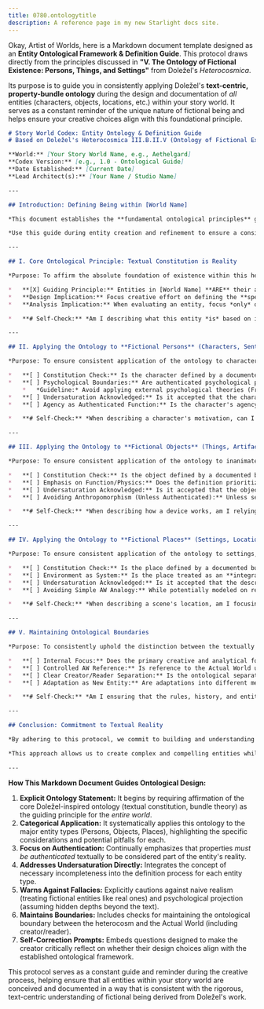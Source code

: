 ```yaml
---
title: 0780.ontologytitle
description: A reference page in my new Starlight docs site.
---
```

Okay, Artist of Worlds, here is a Markdown document template designed as an **Entity Ontological Framework & Definition Guide**. This protocol draws directly from the principles discussed in **"V. The Ontology of Fictional Existence: Persons, Things, and Settings"** from Doležel's *Heterocosmica*.

Its purpose is to guide you in consistently applying Doležel's **text-centric, property-bundle ontology** during the design and documentation of *all* entities (characters, objects, locations, etc.) within your story world. It serves as a constant reminder of the unique nature of fictional being and helps ensure your creative choices align with this foundational principle.

```markdown
# Story World Codex: Entity Ontology & Definition Guide
# Based on Doležel's Heterocosmica III.B.II.V (Ontology of Fictional Existence)

**World:** [Your Story World Name, e.g., Aethelgard]
**Codex Version:** [e.g., 1.0 - Ontological Guide]
**Date Established:** [Current Date]
**Lead Architect(s):** [Your Name / Studio Name]

---

## Introduction: Defining Being within [World Name]

*This document establishes the **fundamental ontological principles** governing all entities (persons, objects, places, creatures, etc.) within the [Your Story World Name] heterocosm, based on Doležel's semantic framework. It affirms that all entities exist **solely as textual constructs**, constituted entirely by their **authenticated bundles of properties and relations**.*

*Use this guide during entity creation and refinement to ensure a consistent understanding and application of this text-centric ontology. This involves consciously defining entities through their validated attributes and respecting the boundary between the authenticated heterocosm and external realities or assumptions.*

---

## I. Core Ontological Principle: Textual Constitution is Reality

*Purpose: To affirm the absolute foundation of existence within this heterocosm.*

*   **[X] Guiding Principle:** Entities in [World Name] **ARE** their authenticated property bundles. They possess **NO** independent substance, hidden essence, real-world psychological depth, or physical reality beyond what is explicitly or strongly implicitly **authenticated** within the canonical texts and Master Codex.
*   **Design Implication:** Focus creative effort on defining the **specific properties and relations** that constitute the entity. Avoid relying on vague notions or assuming unstated attributes based on real-world analogies.
*   **Analysis Implication:** When evaluating an entity, focus *only* on its authenticated textual definition.

*   **# Self-Check:** *Am I describing what this entity *is* based on its authenticated traits, or am I describing what it *reminds me of* in the real world? Stick to the former.*

---

## II. Applying the Ontology to **Fictional Persons** (Characters, Sentient Beings)

*Purpose: To ensure consistent application of the ontology to characters, avoiding naive psychologism.*

*   **[ ] Constitution Check:** Is the character defined by a documented bundle of **authenticated** Physical, Functional, Psychological, Social, Modal, Axiological, and Historical properties? (Reference Entity Constitution Protocols).
*   **[ ] Psychological Boundaries:** Are authenticated psychological properties (traits, beliefs, emotions, motivations) treated as **constitutive** of the character's inner life *within the text*, rather than symptoms of an assumed deeper, independent psyche?
    *   *Guideline:* Avoid applying external psychological theories (Freudian, Jungian, etc.) directly *to the character* as if they were a real patient. These theories might *inform* the *creator's design* of the property bundle, but the bundle itself *is* the character's authenticated psychology.
*   **[ ] Undersaturation Acknowledged:** Is it accepted that the character is **necessarily incomplete**? Are questions about unauthenticated aspects of their life, thoughts, or body treated as fundamentally unanswerable *about the canonical entity*?
*   **[ ] Agency as Authenticated Function:** Is the character's agency (ability to choose/act) understood as arising from their **authenticated functional and psychological properties** operating within the **world's modal constraints**, rather than assumed real-world free will?

*   **# Self-Check:** *When describing a character's motivation, can I point to specific authenticated properties (desires, beliefs, traits, past experiences) that logically lead to it within the world's rules? Or am I assuming a hidden, real-world-like motivation?*

---

## III. Applying the Ontology to **Fictional Objects** (Things, Artifacts, Tech)

*Purpose: To ensure consistent application of the ontology to inanimate objects, focusing on their authenticated properties and functions.*

*   **[ ] Constitution Check:** Is the object defined by a documented bundle of **authenticated** Physical (material, appearance, sensory signature), Functional (capabilities, limitations, operational rules, costs), Modal (if applicable, e.g., indestructible), Axiological (world-internal value/reputation), and Historical (origin, provenance) properties?
*   **[ ] Emphasis on Function/Physics:** Does the definition prioritize the object's **authenticated function and interaction with world physics/magic rules** over assuming real-world material properties? (e.g., A "steel sword" might have unique authenticated properties like 'cannot rust' or 'cuts ghosts' that override AW assumptions about steel).
*   **[ ] Undersaturation Acknowledged:** Is it accepted that the object lacks infinite physical detail (atomic structure, exact weight unless specified) and possesses only its authenticated functions and history?
*   **[ ] Avoiding Anthropomorphism (Unless Authenticated):** Unless sentience is an *explicitly authenticated property* (e.g., a sentient artifact), is the object treated as non-conscious, its "actions" described purely in terms of its authenticated functions and interactions with external forces?

*   **# Self-Check:** *When describing how a device works, am I relying on its *authenticated* functional properties and limitations within Aethelgard's rules, or assuming it works like a similar real-world object?*

---

## IV. Applying the Ontology to **Fictional Places** (Settings, Locations, Environments)

*Purpose: To ensure consistent application of the ontology to settings, treating them as constituted environments, not just backdrops.*

*   **[ ] Constitution Check:** Is the place defined by a documented bundle of **authenticated** Physical (geography, architecture, climate, sensory atmosphere), Functional (enables/constrains movement, provides resources, source of hazards), Social/Political (jurisdiction, cultural significance, population type), Modal (if applicable, e.g., 'hallowed ground', 'zone of altered physics'), Axiological (reputation, perceived beauty/danger), and Historical (site of past events, age) properties?
*   **[ ] Environment as System:** Is the place treated as an **integrated system** whose authenticated properties actively influence the entities and events within it, rather than just a passive stage?
*   **[ ] Undersaturation Acknowledged:** Is it accepted that the described place lacks infinite detail (every building, every inhabitant, full geological history) beyond what is authenticated as relevant? Are maps understood as representations of *authenticated spatial relations and key features*, not exhaustive replicas?
*   **[ ] Avoiding Simple AW Analogy:** While potentially modeled on real places, is the fictional place treated as an **autonomous heterocosmic entity** defined by its *own* authenticated history, atmosphere, and functional properties (which may differ significantly from its AW inspiration)?

*   **# Self-Check:** *When describing a scene's location, am I focusing on authenticating the *specific properties* of that place that are *functionally relevant* to the characters and events, rather than just providing generic description? How do its authenticated properties *constrain or enable* the action?*

---

## V. Maintaining Ontological Boundaries

*Purpose: To consistently uphold the distinction between the textually constituted heterocosm and external realities.*

*   **[ ] Internal Focus:** Does the primary creative and analytical focus remain on the **internal structure, logic, and authenticated properties** of the [World Name] heterocosm?
*   **[ ] Controlled AW Reference:** Is reference to the Actual World used primarily for **contrast**, for establishing **minimal departure** defaults where necessary, or as **inspiration**, rather than as the *measure* or *source of truth* for fictional elements?
*   **[ ] Clear Creator/Reader Separation:** Is the ontological separation between the **external creator/reader** and the **internal heterocosm** maintained (unless deliberate, authenticated metafiction is employed)?
*   **[ ] Adaptation as New Entity:** Are adaptations into different media understood as creating **new, related heterocosms** with potentially different authenticated property bundles, requiring their own consistent definition?

*   **# Self-Check:** *Am I ensuring that the rules, history, and entity capabilities within Aethelgard are validated by *internal* authentication within the Codex/narratives, not just by assumption or external knowledge?*

---

## Conclusion: Commitment to Textual Reality

*By adhering to this protocol, we commit to building and understanding the entities of [Your Story World Name] through the lens of **textual constitution**. We embrace the **bundle ontology**, recognizing that the essence of fictional being lies in the **rich, diverse, and coherently integrated network of properties and relations authenticated by the authoritative narrative discourse**.*

*This approach allows us to create complex and compelling entities while maintaining **theoretical rigor and internal consistency**. It respects the unique nature of fictional existence – autonomous, textually dependent, and necessarily undersaturated – providing a solid foundation for narrative development and critical analysis within the specific reality of the [World Name] heterocosm.*

---
```

**How This Markdown Document Guides Ontological Design:**

1.  **Explicit Ontology Statement:** It begins by requiring affirmation of the core Doležel-inspired ontology (textual constitution, bundle theory) as the guiding principle for the *entire world*.
2.  **Categorical Application:** It systematically applies this ontology to the major entity types (Persons, Objects, Places), highlighting the specific considerations and potential pitfalls for each.
3.  **Focus on Authentication:** Continually emphasizes that properties *must be authenticated* textually to be considered part of the entity's reality.
4.  **Addresses Undersaturation Directly:** Integrates the concept of necessary incompleteness into the definition process for each entity type.
5.  **Warns Against Fallacies:** Explicitly cautions against naive realism (treating fictional entities like real ones) and psychological projection (assuming hidden depths beyond the text).
6.  **Maintains Boundaries:** Includes checks for maintaining the ontological boundary between the heterocosm and the Actual World (including creator/reader).
7.  **Self-Correction Prompts:** Embeds questions designed to make the creator critically reflect on whether their design choices align with the established ontological framework.

This protocol serves as a constant guide and reminder during the creative process, helping ensure that all entities within your story world are conceived and documented in a way that is consistent with the rigorous, text-centric understanding of fictional being derived from Doležel's work.